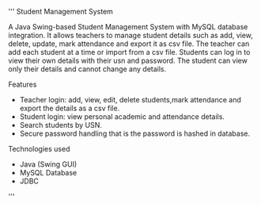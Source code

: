 '''
Student Management System

A Java Swing-based Student Management System with MySQL database integration. It allows teachers to manage student details such as add, view, delete, update, mark attendance and export it as csv file. The teacher can add each student at a time or import from a csv file. Students can log in to view their own details with their usn and password. The student can view only their details and cannot change any details. 

Features
- Teacher login: add, view, edit, delete students,mark attendance and export the details as a csv file.
- Student login: view personal academic and attendance details.
- Search students by USN.
- Secure password handling that is the password is hashed in database.  

Technologies used
- Java (Swing GUI)
- MySQL Database
- JDBC

'''

